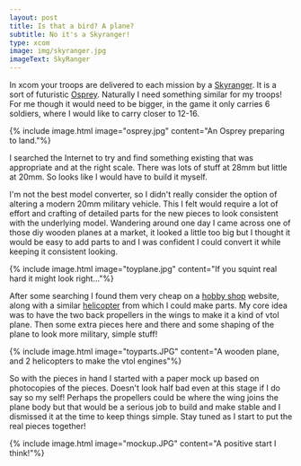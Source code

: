```yaml
---
layout: post
title: Is that a bird? A plane?
subtitle: No it's a Skyranger!
type: xcom
image: img/skyranger.jpg
imageText: SkyRanger
---
```


In xcom your troops are delivered to each mission by a [Skyranger](http://ufopaedia.org/index.php/Skyranger_(EU2012)). It
is a sort of futuristic [Osprey](https://en.wikipedia.org/wiki/Bell_Boeing_V-22_Osprey). Naturally I need something similar for
my troops! For me though it would need to be bigger, in the game it only
carries 6 soldiers, where I would like to carry closer to 12-16.

{% include image.html image="osprey.jpg" content="An Osprey preparing to land."%}

I searched the Internet to try and find something existing that was appropriate and at the right scale. There was lots of stuff at 28mm but little at 20mm. So looks like I would have to build it myself.

I'm not the best model converter, so I didn't really consider the option of altering a modern 20mm military vehicle. This I felt would require a lot of effort and crafting of detailed parts for the new pieces to look consistent with the underlying model. Wandering around one day I came across one of those diy wooden planes at a market, it looked a little too big but I thought it would be easy to add parts to and I was confident I could convert it while keeping it consistent looking.

{% include image.html image="toyplane.jpg" content="If you squint real hard it might look right..."%}

After some searching I found them very cheap on a [hobby shop](http://www.scalefarm.com/q-p311_model-quay-vehicle_quay_twin_otter_aeroplane_woodcraft_construction_kit.htm) website,
along with a similar [helicopter](http://www.scalefarm.com/q-p007_model-quay-vehicle_quay_helicopter_woodcraft_construction_kit.htm) from which I could make parts. My core idea was to have the two back propellers in the wings to make it a kind of vtol plane. Then some extra pieces here and there and some shaping of the plane to look more military, simple stuff!

{% include image.html image="toyparts.JPG" content="A wooden plane, and 2 helicopters to make the vtol engines"%}

So with the pieces in hand I started with a paper mock up based on photocopies of the pieces. Doesn't look half bad even at this stage if I do say so my self! Perhaps the propellers could be where the wing joins the plane body but that would be a serious job to build and make stable and I dismissed it at the time to keep things simple. Stay tuned as I start to put the real pieces together!

{% include image.html image="mockup.JPG" content="A positive start I think!"%}
